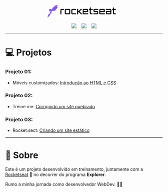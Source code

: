
<div align="center">
<img width="220px" src="https://raw.githubusercontent.com/Rocketseat/awesome/master/assets/logo_rocketseat.png" alt="">&nbsp;&nbsp;&nbsp;
<img width="150px" src="https://www.rocketseat.com.br/_next/image?url=%2Fassets%2Flogos%2Fexplorer.svg&w=256&q=75"  alt="">
<br>
<p align="center">
<img src="https://img.shields.io/github/last-commit/ViniciusOliver-stack/Rocketseat-Explorer?style=for-the-badge"/>&nbsp;&nbsp;&nbsp;
<img src="https://img.shields.io/github/repo-size/ViniciusOliver-stack/Rocketseat-Explorer?style=for-the-badge"/>&nbsp;&nbsp;&nbsp;
<img src="https://img.shields.io/github/languages/count/ViniciusOliver-stack/Rocketseat-Explorer?style=for-the-badge"/>
</p>
</div>

---

# 💻 Projetos 

### Projeto 01:
-  Móveis customizados: <a target="_blank" href="https://viniciusoliver-stack.github.io/Rocketseat-Explorer/projeto-01/">Introdução ao HTML e CSS</a>

### Projeto 02:
-  Treine me: <a target="_blank" href="https://viniciusoliver-stack.github.io/Rocketseat-Explorer/projeto-02/">Corrigindo um site quebrado</a>

### Projeto 03:
-  Rocket.sect: <a target="_blank" href="https://viniciusoliver-stack.github.io/Rocketseat-Explorer/projeto-03/">Criando um site estático</a>

---

# 📕 Sobre
<p>Este é um projeto desenvolvido em treinamento, juntamente com a 
<a  href="https://www.rocketseat.com.br">Rocketseat</a> 🚀
no decorrer do programa <b>Explorer</b>.

Rumo a minha jornada como desenvolvedor WebDev. 🚀💜
</p>
